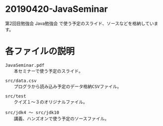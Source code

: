 # 20190420-JavaSeminar

第2回目勉強会 Java勉強会 で使う予定のスライド、ソースなどを格納しています。

# 各ファイルの説明

<pre>
JavaSeminar.pdf
　　本セミナーで使う予定のスライド。
</pre>

<pre>
src/data.csv
　　プログラから読み込み予定のデータ格納CSVファイル。
</pre>

<pre>
src/test
　　クイズ１〜３のオリジナルファイル。
</pre>

<pre>
src/jdk4 〜 src/jdk10
　　講義、ハンズオンで使う予定のソースファイル。
</pre>
